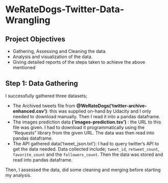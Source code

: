 # WeRateDogs-Twitter-Data-Wrangling

## Project Objectives
* Gathering, Assessing and Cleaning the data.
* Analysis and visualization of the data.
* Giving detailed reports of the steps taken to achieve the above mentioned

## Step 1: Data Gathering
I successfully gathered three datasets;
* The Archived tweets file from **@WeRateDogs(‘twitter-archive-enhanced.csv’)**: this was supplied on-hand
by Udacity and I only needed to download manually. Then I read it into a pandas dataframe.
* The images prediction data **(‘images-prediction.tsv’)** : the URL to this file was given. I had to download it
programmatically using the “Requests” library from the given URL. The data was then read into pandas
dataframe.
* The API gathered data(‘tweet_json.txt’): I had to query twitter’s API to get the data needed. Data
collected include; `tweet_id`, `retweet_count`, `favorite_count` and the `followers_count`. Then the data was
stored and read into pandas dataframe.

Then, I assessed the data, did some cleaning and merging before starting my analysis.

